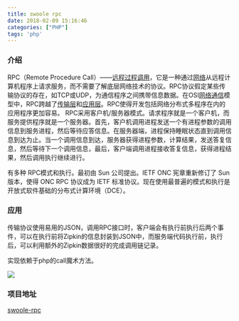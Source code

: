 ```yaml
---
title: swoole rpc
date: 2018-02-09 15:16:46
categories: ["PHP"]
tags: 'php'
---
```


### 介绍

RPC（Remote Procedure Call）——[远程过程调用](https://baike.baidu.com/item/%E8%BF%9C%E7%A8%8B%E8%BF%87%E7%A8%8B%E8%B0%83%E7%94%A8)，它是一种通过[网络](https://baike.baidu.com/item/%E7%BD%91%E7%BB%9C)从远程计算机程序上请求服务，而不需要了解底层网络技术的协议。RPC协议假定某些传输协议的存在，如TCP或UDP，为通信程序之间携带信息数据。在OSI[网络通信](https://baike.baidu.com/item/%E7%BD%91%E7%BB%9C%E9%80%9A%E4%BF%A1)模型中，RPC跨越了[传输层](https://baike.baidu.com/item/%E4%BC%A0%E8%BE%93%E5%B1%82)和[应用层](https://baike.baidu.com/item/%E5%BA%94%E7%94%A8%E5%B1%82/16412033)。RPC使得开发包括网络分布式多程序在内的应用程序更加容易。
RPC采用客户机/服务器模式。请求程序就是一个客户机，而服务提供程序就是一个服务器。首先，客户机调用进程发送一个有进程参数的调用信息到服务进程，然后等待应答信息。在服务器端，进程保持睡眠状态直到调用信息到达为止。当一个调用信息到达，服务器获得进程参数，计算结果，发送答复信息，然后等待下一个调用信息，最后，客户端调用进程接收答复信息，获得进程结果，然后调用执行继续进行。

有多种 RPC模式和执行。最初由 Sun 公司提出。IETF ONC 宪章重新修订了 Sun 版本，使得 ONC RPC 协议成为 IETF 标准协议。现在使用最普遍的模式和执行是开放式软件基础的分布式计算环境（DCE）。

### 应用

传输协议使用易用的JSON，调用RPC接口时，客户端会有执行前执行后两个事件，可以在执行前将Zipkin的信息封装到JSON中，而服务端代码执行前，执行后，可以利用额外的Zipkin数据很好的完成调用链记录。

实现依赖于php的call魔术方法。

<img src="http://oni42o7kl.bkt.clouddn.com/swoole-rpc.jpg">

### 项目地址

[swoole-rpc](https://github.com/missxiaolin/laravel-swoole-rpc-project)

